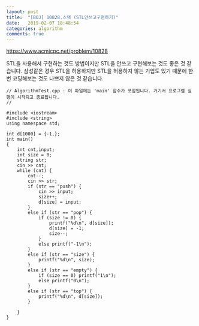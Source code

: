 ```yaml
---
layout: post
title:  "[BOJ] 10828.스택 (STL안쓰고구현하기)"
date:   2019-02-07 18:48:54
categories: algorithm
comments: true
---
```


https://www.acmicpc.net/problem/10828

STL을 사용해서 구현하는 것도 방법이지만 STL을 안쓰고 구현해보는 것도 좋은 것 같습니다. 삼성같은 경우 STL을 허용하지만 STL을 허용하지 않는 기업도 있기 때문에 한번 코딩해보는 것도 나쁘지 않은 것 같습니다.

~~~
// AlgorithmTest.cpp : 이 파일에는 'main' 함수가 포함됩니다. 거기서 프로그램 실행이 시작되고 종료됩니다.
//

#include <iostream>
#include <string>
using namespace std;

int d[1000] = {-1,};
int main()
{
	int cnt,input;
	int size = 0;
	string str;
	cin >> cnt;
	while (cnt) {
		cnt--;
		cin >> str;
		if (str == "push") {
			cin >> input;
			size++;
			d[size] = input;
		}
		else if (str == "pop") {
			if (size != 0) {
				printf("%d\n", d[size]);
				d[size] = -1;
				size--;
			}
			else printf("-1\n");
		}
		else if (str == "size") {
			printf("%d\n", size);
		}
		else if (str == "empty") {
			if (size == 0) printf("1\n");
			else printf("0\n");
		}
		else if (str == "top") {
			printf("%d\n", d[size]);
		}

	}
}
~~~
